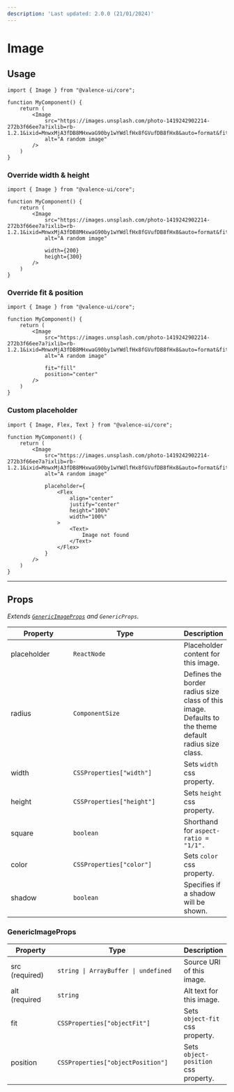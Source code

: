 ```yaml
---
description: 'Last updated: 2.0.0 (21/01/2024)'
---
```


# Image

## Usage

```tsx
import { Image } from "@valence-ui/core";

function MyComponent() { 
    return ( 
        <Image
            src="https://images.unsplash.com/photo-1419242902214-272b3f66ee7a?ixlib=rb-1.2.1&ixid=MnwxMjA3fDB8MHxwaG90by1wYWdlfHx8fGVufDB8fHx8&auto=format&fit=crop&w=720&q=80"
            alt="A random image"
        />
    )
}
```

### Override width & height

```tsx
import { Image } from "@valence-ui/core";

function MyComponent() { 
    return ( 
        <Image
            src="https://images.unsplash.com/photo-1419242902214-272b3f66ee7a?ixlib=rb-1.2.1&ixid=MnwxMjA3fDB8MHxwaG90by1wYWdlfHx8fGVufDB8fHx8&auto=format&fit=crop&w=720&q=80"
            alt="A random image"
            
            width={200}
            height={300}
        />
    )
}
```

### Override fit & position

```tsx
import { Image } from "@valence-ui/core";

function MyComponent() { 
    return ( 
        <Image
            src="https://images.unsplash.com/photo-1419242902214-272b3f66ee7a?ixlib=rb-1.2.1&ixid=MnwxMjA3fDB8MHxwaG90by1wYWdlfHx8fGVufDB8fHx8&auto=format&fit=crop&w=720&q=80"
            alt="A random image"
            
            fit="fill"
            position="center"
        />
    )
}
```

### Custom placeholder

```tsx
import { Image, Flex, Text } from "@valence-ui/core";

function MyComponent() { 
    return ( 
        <Image
            src="https://images.unsplash.com/photo-1419242902214-272b3f66ee7a?ixlib=rb-1.2.1&ixid=MnwxMjA3fDB8MHxwaG90by1wYWdlfHx8fGVufDB8fHx8&auto=format&fit=crop&w=720&q=80"
            alt="A random image"
            
            placeholder={
                <Flex
                    align="center"
                    justify="center"
                    height="100%"
                    width="100%"
                >
                    <Text>
                        Image not found
                    </Text>
                </Flex>
            }
        />
    )
}
```

***

## Props

_Extends_ [_`GenericImageProps`_](image.md#genericimageprops) _and `GenericProps`._

<table data-full-width="true"><thead><tr><th width="147">Property</th><th width="263">Type</th><th>Description</th></tr></thead><tbody><tr><td>placeholder</td><td><code>ReactNode</code></td><td>Placeholder content for this image.</td></tr><tr><td>radius</td><td><code>ComponentSize</code></td><td>Defines the border radius size class of this image. Defaults to the theme default radius size class.</td></tr><tr><td>width</td><td><code>CSSProperties["width"]</code></td><td>Sets <code>width</code> css property.</td></tr><tr><td>height</td><td><code>CSSProperties["height"]</code></td><td>Sets <code>height</code> css property.</td></tr><tr><td>square</td><td><code>boolean</code></td><td>Shorthand for <code>aspect-ratio = "1/1".</code></td></tr><tr><td>color</td><td><code>CSSProperties["color"]</code></td><td>Sets <code>color</code> css property.</td></tr><tr><td>shadow</td><td><code>boolean</code></td><td>Specifies if a shadow will be shown.</td></tr></tbody></table>

### GenericImageProps

<table data-full-width="true"><thead><tr><th width="150">Property</th><th width="353">Type</th><th>Description</th></tr></thead><tbody><tr><td>src (required)</td><td><code>string | ArrayBuffer | undefined</code></td><td>Source URI of this image.</td></tr><tr><td>alt (required</td><td><code>string</code></td><td>Alt text for this image.</td></tr><tr><td>fit</td><td><code>CSSProperties["objectFit"]</code></td><td>Sets <code>object-fit</code> css property.</td></tr><tr><td>position</td><td><code>CSSProperties["objectPosition"]</code></td><td>Sets <code>object-position</code> css property.</td></tr></tbody></table>
